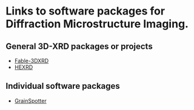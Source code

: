 
# Links to software packages for Diffraction Microstructure Imaging.

## General 3D-XRD packages or projects

* [Fable-3DXRD](https://github.com/FABLE-3DXRD)
* [HEXRD](https://github.com/HEXRD)

## Individual software packages

* [GrainSpotter](https://sourceforge.net/p/fable/code/HEAD/tree/GrainSpotter/trunk/)

